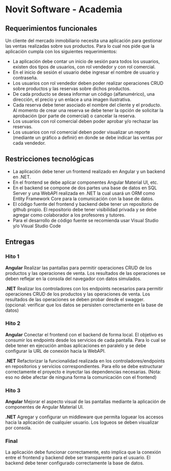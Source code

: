 # Novit Software - Academia

## Requerimientos funcionales

Un cliente del mercado inmobiliario necesita una aplicación para gestionar las ventas realizadas sobre sus productos. Para lo cual nos pide que la aplicación cumpla con los siguientes requerimientos:

- La aplicación debe contar un inicio de sesión para todos los usuarios, existen dos tipos de usuarios, con rol vendedor y con rol comercial.
- En el inicio de sesión el usuario debe ingresar el nombre de usuario y contraseña.
- Los usuarios con rol vendedor deben poder realizar operaciones CRUD sobre productos y las reservas  sobre dichos productos.
- De cada producto se desea informar un código (alfanumérico), una dirección, el precio y un enlace a una imagen ilustrativa.
- Cada reserva debe tener asociado el nombre del cliente y el producto. Al momento de crear una reserva se debe tener la opción de solicitar la aprobación (por parte de comercial) o cancelar la reserva.
- Los usuarios con rol comercial deben poder aprobar y/o rechazar las reservas. 
- Los usuarios con rol comercial deben poder visualizar un reporte (mediante un gráfico a definir) en donde se debe indicar las ventas por cada vendedor.

## Restricciones tecnológicas

- La aplicación debe tener un frontend realizado en Angular y un backend en .NET. 
- En el frontend se debe aplicar componentes Angular Material UI, etc. 
- En el backend se compone de dos partes una base de datos en SQL Server y una WebAPI realizada en .NET la cual usará un ORM como Entity Framework Core para la comunicación con la base de datos.
- El código fuente del frontend y backend debe tener un repositorio de github propio. El repositorio debe tener visibilidad privada y se debe agregar como colaborador a los profesores y tutores.
- Para el desarrollo de código fuente se recomienda usar Visual Studio y/o Visual Studio Code

## Entregas

### Hito 1

**Angular**
Realizar las pantallas para permitir operaciones CRUD de los productos y las operaciones de venta. Los resultados de las operaciones se deben reflejar en la consola del navegador con datos simulados.

**.NET**
Realizar los controladores con los endpoints necesarios para permitir operaciones CRUD de los productos y las operaciones de venta. Los resultados de las operaciones se deben probar desde el swagger. (opcional: verificar que los datos se persisten correctamente en la base de datos)

### Hito 2

**Angular**
Conectar el frontend con el backend de forma local. El objetivo es consumir los endpoints desde los servicios de cada pantalla. Para lo cual se debe tener en ejecución ambas aplicaciones en paralelo y se debe configurar la URL de conexión hacia la WebAPI.

**.NET**
Refactorizar la funcionalidad realizada en los controladores/endpoints en repositorios y servicios correspondientes. Para ello se debe estructurar correctamente el proyecto e inyectar las dependencias necesarias. (Nota: eso no debe afectar de ninguna forma la comunicación con el frontend)

### Hito 3

**Angular**
Mejorar el aspecto visual de las pantallas mediante la aplicación de componentes de Angular Material UI.

**.NET**
Agregar y configurar un middleware que permita loguear los accesos hacia la aplicación de cualquier usuario. Los logueos se deben visualizar por consola.

### Final

La aplicación debe funcionar correctamente, esto implica que la conexión entre el frontend y backend debe ser transparente para el usuario. El backend debe tener configurado correctamente la base de datos.

